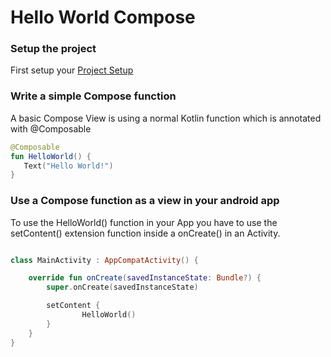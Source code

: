 # Hello World Compose

### Setup the project
First setup your [Project Setup](getting_started.md)


### Write a simple Compose function

A basic Compose View is using a normal Kotlin function which is annotated with @Composable


```kotlin
@Composable
fun HelloWorld() {
   Text("Hello World!")
}
```

### Use a Compose function as a view in your android app

 To use the HelloWorld() function in your App you have to use the setContent() extension function inside a onCreate() in an Activity.


```kotlin

class MainActivity : AppCompatActivity() {

    override fun onCreate(savedInstanceState: Bundle?) {
        super.onCreate(savedInstanceState)

        setContent {
                HelloWorld()
        }
    }
}
```
